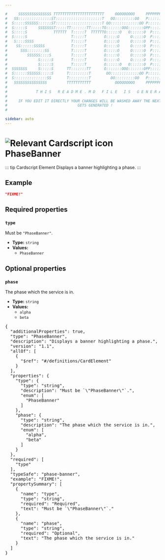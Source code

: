 ```yaml
---

#     SSSSSSSSSSSSSSS TTTTTTTTTTTTTTTTTTTTTTT     OOOOOOOOO     PPPPPPPPPPPPPPPPP    !!!  
#   SS:::::::::::::::ST:::::::::::::::::::::T   OO:::::::::OO   P::::::::::::::::P  !!:!! 
#  S:::::SSSSSS::::::ST:::::::::::::::::::::T OO:::::::::::::OO P::::::PPPPPP:::::P !:::! 
#  S:::::S     SSSSSSST:::::TT:::::::TT:::::TO:::::::OOO:::::::OPP:::::P     P:::::P!:::! 
#  S:::::S            TTTTTT  T:::::T  TTTTTTO::::::O   O::::::O  P::::P     P:::::P!:::! 
#  S:::::S                    T:::::T        O:::::O     O:::::O  P::::P     P:::::P!:::! 
#   S::::SSSS                 T:::::T        O:::::O     O:::::O  P::::PPPPPP:::::P !:::! 
#    SS::::::SSSSS            T:::::T        O:::::O     O:::::O  P:::::::::::::PP  !:::! 
#      SSS::::::::SS          T:::::T        O:::::O     O:::::O  P::::PPPPPPPPP    !:::! 
#         SSSSSS::::S         T:::::T        O:::::O     O:::::O  P::::P            !:::! 
#              S:::::S        T:::::T        O:::::O     O:::::O  P::::P            !!:!! 
#              S:::::S        T:::::T        O::::::O   O::::::O  P::::P             !!!   
#  SSSSSSS     S:::::S      TT:::::::TT      O:::::::OOO:::::::OPP::::::PP                 
#  S::::::SSSSSS:::::S      T:::::::::T       OO:::::::::::::OO P::::::::P           !!!  
#  S:::::::::::::::SS       T:::::::::T         OO:::::::::OO   P::::::::P          !!:!! 
#   SSSSSSSSSSSSSSS         TTTTTTTTTTT           OOOOOOOOO     PPPPPPPPPP           !!!  
#                                                                                          
#             T H I S   R E A D M E . M D   F I L E   I S   G E N E R A T E D !           
#                                                                                         
#     IF YOU EDIT IT DIRECTLY YOUR CHANGES WILL BE WASHED AWAY THE NEXT TIME THIS FILE  
#                                GETS GENERATED !
#                                                                                         

sidebar: auto
---
```


# <img class="header-prefix-icon" :src="$withBase('/cardscript-assets/icons/24dp/phase-banner.svg')" alt="Relevant Cardscript icon">PhaseBanner

::: tip Cardscript Element
Displays a banner highlighting a phase.
:::

## Example

``` json
"FIXME!"
```

## Required properties

### `type`

Must be `"PhaseBanner"`.

* **Type:** `string`
* **Values:**
  * `PhaseBanner`

## Optional properties

### `phase`

The phase which the service is in.

* **Type:** `string`
* **Values:**
  * `alpha`
  * `beta`



<pre>
{
  "additionalProperties": true,
  "type": "PhaseBanner",
  "description": "Displays a banner highlighting a phase.",
  "version": "1.1",
  "allOf": [
    {
      "$ref": "#/definitions/CardElement"
    }
  ],
  "properties": {
    "type": {
      "type": "string",
      "description": "Must be `\"PhaseBanner\"`.",
      "enum": [
        "PhaseBanner"
      ]
    },
    "phase": {
      "type": "string",
      "description": "The phase which the service is in.",
      "enum": [
        "alpha",
        "beta"
      ]
    }
  },
  "required": [
    "type"
  ],
  "typeSafe": "phase-banner",
  "example": "FIXME!",
  "propertySummary": [
    {
      "name": "type",
      "type": "string",
      "required": "Required",
      "text": "Must be `\"PhaseBanner\"`."
    },
    {
      "name": "phase",
      "type": "string",
      "required": "Optional",
      "text": "The phase which the service is in."
    }
  ]
}
</pre>

